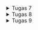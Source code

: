 <details>
<summary> 
Tugas 7
</summary>

<br>

# Tugas 7 PBP 2023
## A. Implementasi _Checklist_
### Pembuatan Proyek Program Flutter
1. Saya membuat direktori proyek baru dengan,
    ```
    flutter create <nama_aplikasi>
    ```

2. Setelah itu saya melakukan pengecekan untuk memastikan program Flutter dapat berjalan dengan,
    ```
    flutter config --enable-web
    flutter run -d chrome
    ```

3. Selanjutnya saya melakukan inisialisasi ke GitHub,
    ```
    git init
    git add .
    git commit -m "initialize"
    git branch -M main
    git remote add origin <tautan_repositori_GitHub>
    git push -u origin main
    ```

### Pembuatan Tiga Tombol Sederhana
1. Saya membuat `class` yang berisikan komponen tombol,
    ```
    class MyItem {
        final String name;
        final IconData icon;

        MyItem(this.name, this.icon);
    }
    ```

2. Setelah itu saya menambahkan informasi mengenai tombol-tombol yang akan dibuat,
    ```
    final List<MyItem> items = [
        MyItem("Lihat Produk", Icons.checklist),
        MyItem("Tambah Produk", Icons.add_shopping_cart),
        MyItem("Logout", Icons.logout),
    ];
    ```

3. Selanjutnya saya menambahkan kode berikut di dalam `children: <Widget>`,
    ```
    GridView.count(
                // Container untuk tombol.
                primary: true,
                padding: const EdgeInsets.all(20),
                crossAxisSpacing: 10,
                mainAxisSpacing: 10,
                crossAxisCount: 3,
                shrinkWrap: true,
                children: items.map((MyItem item) {
                  // Iterasi untuk setiap item
                  return ItemCard(item);
                }).toList(),
              ),
    ```

### Pembuatan `Snackbar`
1. Saya menambahkan kode berikut pada bagian `Widget build` di dalam `return Material()`,
    ```
        child: InkWell(
            // Area responsive terhadap sentuhan
            onTap: () {
                // Memunculkan SnackBar ketika diklik
                ScaffoldMessenger.of(context)
                    ..hideCurrentSnackBar()
                    ..showSnackBar(SnackBar(
                        content: Text("Kamu telah menekan tombol ${item.name}!")));
            },
        ),

    ```

## B. Pertanyaan
#### Perbedaan _Stateless_ dan _Stateful Widget_
_Stateless widget_ merupakan _widget_ statis yang berarti _widget_ tersebut tidak berubah atau dapat dikatakan tidak akan ada perubahan tampilan pada _output_ jika proses pengeluaran _output_ tidak dihentikan dan kode _output_ tidak dimodifikasi. Sementara itu, _stateful widget_ merupakan _widget_ dinamis yang dapat merubah tampilannya sesuai respons dari _events_ yang dipicu baik dari interaksi _user_ maupun adanya variabel atau nilai baru yang didapat.

#### _Widgets_
| No. | Widget | Fungsi |
|:--- |:---:|:---:|
| 1. |`Scaffold`|Mengimplementasi desain dasar material sebagai struktur awal tata letak visual|
| 2. |`AppBar`|Kontainer yang menampilkan konten beserta fiturnya pada bagian atas|
| 3. | `Text`|Menampilkan teks|
| 4. | `Column`|Menampilkan _children_ secara vertikal| 
| 5. | `SingleChildScrollView`|_Widget wrapper_ yang dapat dilakukan _scroll_|
| 6. | `Icon`|Material untuk menampilkan ikon tertentu|
| 7. | `Padding`|_Widget_ untuk mengatur posisi bagian dalam dari _children_-nya|
| 8. | `GridView`|Menampilkan _list_ komponen dalam bentuk _array_ secara horizontal atau vertikal|
| 9. | `Container`|Sebagai kontainer untuk beberapa komponen yang memiliki ciri yang serupa|
| 10.| `Center`|Pengaturan posisi di tengah dengan _child_-nya sendiri|
| 11.| `Theme`|Pengaturan awal untuk tema aplikasi|

## C. Bonus
Saya menambahkan atribut `color` untuk setiap tombol sehingga apabila tombol telah diiterasi, tombol akan memiliki warnanya masing-masing.

1. Penambahan atribut `color`
    ```
    class Feature {
        final String name;
        final IconData icon;
        final MaterialColor color;

        Feature(this.name, this.icon, this.color);
    }
    ```

2. Inisialisasi warna
    ```
    final List<Feature> items = [
        Feature("Lihat Item", Icons.checklist, Colors.blue),
        Feature("Tambah Item", Icons.add_shopping_cart, Colors.green),
        Feature("Logout", Icons.logout, Colors.red),
    ];
    ```

3. Pemanggilan warna
    ```
    class FeatureCard extends StatelessWidget {
        final Feature item;

        const FeatureCard(this.item, {super.key}); // Constructor

        @override
        Widget build(BuildContext context) {
            return Material(
            color: item.color,

            ...

            );
        }
    }
    ```
</details>

<details>
<summary> 
Tugas 8
</summary>

<br>

# Tugas 8 PBP 2023
## A. Implementasi _Checklist_
### Pembuatan Halaman Formulir
1. Saya membuat berkas baru pada direktori `lib` dengan nama `itemlist_form.dart` dan menambahkan kode berikut agar `ItemFormPage` dapat memiliki _state_ yang dinamis,

    ```
    class ItemFormPage extends StatefulWidget {
        const ItemFormPage({super.key});

        @override
        State<ItemFormPage> createState() => _ItemFormPageState();
    }
    ```

2. Setelah itu saya membuat `class` yang meng-_extends state_ `ItemFormPage`, 
    ```
    class _ItemFormPageState extends State<ItemFormPage> {
        final _formKey = GlobalKey<FormState>();
        String _name = "";
        int _amount = 0;
        String _description = "";

        ...
    }
    ```
    - `_formkey` berguna sebagai variabel yang berfungsi sebagai _handler form state_, validasi formulir, dan penyimpanan formulir.
    - `_name`, `_amount`, dan `_description` berfungsi sebagai variabel yang menyimpan input dari masing-masing _field_.

3. Selanjutnya saya membuat _widget_ `Scaffold` sebagai pondasi `ItemFormPage` di bawah inisialisasi variabel `_description`,

    ```
    ...
    @override
    Widget build(BuildContext context) {
        return Scaffold(
            appBar: AppBar(
                title: const Center(
                    child: Text(
                        'Item Form',
                    ),
                ),
                backgroundColor: Colors.indigo,
                foregroundColor: Colors.white,
            ),
            drawer: const LeftDrawer(),
            ...
        );
    }
    ```
    - `AppBar` berguna sebagai komponen bagian atas di suatu halaman atau _screen_.
    - `drawer` berguna untuk menambahkan _drawer_ sebagai navigasi aplikasi yang akan dibuat nantinya.

4. Setelah itu, saya membuat _widget_ `body` berupa `Form` tepat setelah `drawer` dengan kode berikut,

    ```
    body: Form(
        key: _formKey,
        child: SingleChildScrollView(
          child: Column(
            crossAxisAlignment: CrossAxisAlignment.start,
            children: [],
          ),
        ),
    ),
    ```
    - Atribut `key` akan berfungsi sebagai _handler_ dari _form state_, validasi _form_, dan penyimpanan _form_.
    - _Widget_ `SingleChildScrollView` berfungsi untuk membuat _child_ _widget_ di dalamnya agar dapat di-_scroll_.
    - `crossAxisAlignment` berguna untuk mengatur _alignment_ `children` dari `Column`.

5. Selanjutnya saya isi `children` dengan beberapa komponen yang akan ada di _form_,

    ```
    Padding(
        padding: const EdgeInsets.all(8.0),
        child: TextFormField(
            decoration: InputDecoration(
                hintText: "Item Name",
                labelText: "Item Name",
                border: OutlineInputBorder(
                    borderRadius: BorderRadius.circular(5.0),
                ),
            ),
            onChanged: (String? value) {
                setState(() {
                    _name = value!;
                });
            },
            validator: (String? value) {
                if (value == null || value.isEmpty) {
                    return "Name cannot be empty!";
                }
                return null;
            },
        ),
    ),

    // ... Komponen `Padding` lainnya ...

    Align(
        alignment: Alignment.bottomCenter,
        child: Padding(
            padding: const EdgeInsets.all(8.0),
            child: ElevatedButton(
                style: ButtonStyle(
                    backgroundColor: MaterialStateProperty.all(Colors.indigo),
                ),
                onPressed: () {
                    if (_formKey.currentState!.validate()) {
                        // ... Kode untuk memunculkan notifikasi ...
                        _formKey.currentState!.reset();
                    }
                },
                child: const Text(
                    "Save",
                    style: TextStyle(color: Colors.white),
                ),
            ),
        ),
    ),
    ```
    - Kode untuk memunculkan notifikasi dapat dilihat pada bagian [ini](#pembuatan-notifikasi-penambahan-barang)
    - `padding` berguna sebagai pengatur jarak komponen dari sisi dalam.
    - `TextFormField` kolom untuk melakukan _input_ formulir.
    - `onChanged` akan dijalankan setiap ada perubahan isi `TextFormField`.
    - `validator` berguna sebagai validasi isi `TextFormField` dan mengembalikan `String` jika terdapat _error_.
    - `?` menandakan variabel boleh berisi `String` atau `null`.
    - `!` menandakan variabel tersebut dijamin tidak akan berisi `null`.


### Pembuatan Akses ke Halaman Formulir
1. Pada berkas `menu.dart`, khususnya di bagian fungsi `onTap`, saya menambahkan kode berikut,

    ```
    ...

    if (item.name == "Add Item") {
        Navigator.push(
            context,
            MaterialPageRoute(
                builder: (context) => ItemFormPage(),
            ));
    }

    ...
    ```
    > _Widget_ `Navigator` berguna untuk melakukan perpindahan halaman pada aplikasi. 

### Pembuatan Notifikasi Penambahan Barang
1. Berikut kode untuk membuat notifikasi bahwa barang berhasil disimpan,

    ```
    showDialog(
        context: context,
        builder: (context) {
            return AlertDialog(
                title: const Text('Item saved'),
                content: SingleChildScrollView(
                    child: Column(
                        crossAxisAlignment: CrossAxisAlignment.start,
                        children: [
                            Text('Name: $_name'),
                            Text('Amount: $_amount'),
                            Text('Description: $_description'),
                        ],
                    ),
                ),
                actions: [
                    TextButton(
                        child: const Text('OK'),
                        onPressed: () {
                            Navigator.pop(context);
                            Item currItem =
                                Item(_name, _amount, _description);
                            itemList.add(currItem);
                        },
                    ),
                ],
            );
        },
    );
    ```
    > `showDialog` memunculkan notifikasi seperti _pop up message_ jika penambahan menggunakan formulir berhasil.

### Pembuatan _Drawer_ Aplikasi
1. Pertama, saya membuat `DrawerHeader` sebagai komponen atas _drawer_,

    ```
    class LeftDrawer extends StatelessWidget {
    const LeftDrawer({super.key});

        @override
        Widget build(BuildContext context) {
            return Drawer(
                child: ListView(
                    children: [
                        const DrawerHeader(
                            decoration: BoxDecoration(
                            color: Colors.indigo,
                            ),
                            child: Column(
                                children: [
                                    Text(
                                        'My Inventory',
                                        textAlign: TextAlign.center,
                                        style: TextStyle(
                                            fontSize: 30,
                                            fontWeight: FontWeight.bold,
                                            color: Colors.white,
                                        ),
                                    ),
                                    Padding(padding: EdgeInsets.all(10)),
                                    Text(
                                        "Note all of your items here!",
                                        textAlign: TextAlign.center,
                                        style: TextStyle(
                                            fontSize: 15,
                                            fontWeight: FontWeight.normal,
                                            color: Colors.white,
                                        ),
                                    ),
                                ],
                            ),
                        ),
                        // bagian routing ke halaman lain
                    ],
                ),
            );
        }
    }
    ```

2. Kedua, saya membuat 'bagian routing ke halaman lain' dengan beberapa komponen `ListTile` sebagai kumpulan akses halaman pada aplikasi,

    ```
    ...

    ListTile(
        leading: const Icon(Icons.home_outlined),
        title: const Text('Home'),
        // Bagian redirection ke MyHomePage
        onTap: () {
            Navigator.pushReplacement(
                context,
                MaterialPageRoute(
                    builder: (context) => MyHomePage(),
                ));
        },
    ),

    // ... Komponen `ListTile` lainnya ...
    ```


## B. Pertanyaan
#### Perbedaan `Navigator.push()` dan `Navigator.pushReplacement()`
Perbedaan kedua _method_ tersebut terletak pada apa yang dilakukan kepada _route_ yang berada pada atas _stack_. `Navigator.push()` akan menambahkan _route_ baru diatas _route_ yang sudah ada pada atas _stack_. Sementara itu, `Navigator.pushReplacement()` menggantikan _route_ yang sudah ada pada atas _stack_ dengan _route_ baru tersebut.

<br>

Metode `Navigator.push()` digunakan jika kita ingin membiarkan pengguna kembali ke layar sebelumnya dengan menekan tombol _back_ di perangkat. Misalnya, ketika kita ingin menunjukkan halaman _detail_ dan memberi pengguna kemampuan untuk kembali ke halaman utama. Sementara itu, metode `Navigator.pushReplacement()` digunakan jika kita ingin menggantikan layar saat ini dengan layar baru dan tidak ingin pengguna dapat kembali ke layar sebelumnya. Misalnya, setelah pengguna melakukan _login_.

#### Macam-Macam _Layout Widget_ pada Flutter
| Nama _Widget_| Konteks Penggunaan|
|:---|:---|
|`Container`| Mengatur konten dalam kotak, menetapkan dekorasi, _margin_, _padding_, dan _constraints_. `Container` digunakan sebagai wadah umum untuk _widget_ lainnya.|
|`Row` dan `Column`| Mengatur _widget_ secara horizontal (`Row`) atau vertikal (`Column`). _Widget_ ini berguna untuk menyusun _widget_ secara berurutan.|
|`ListView`| Menampilkan daftar _widget_ dalam bentuk _list_. _Widget_ ini Mendukung daftar yang panjang atau tak terbatas.|
|`Expanded`| Memperluas (`Expanded`) atau menyesuaikan (`Flexible`) ruang yang tersedia dalam _widget parent_, digunakan dalam `Row` atau `Column`.|
|`Stack` dan `Positioned`| Menumpuk _widget_ di atas satu sama lain sehingga dapat memberikan kontrol penempatan _widget_.  |
|`SizedBox`| Menetapkan dimensi tetap pada _widget_, memberikan jarak atau spasi di antara _widget_.|
|`Card`| Menampilkan konten dalam kartu, cocok untuk menampilkan informasi yang spesifik dan rinci.|
|`GridView`| Menyusun _widget_ dalam bentuk _grid_, mendukung penempatan _widget_ dalam baris dan kolom.|
|`Wrap`| Menyusun _widget_ dalam baris atau kolom, membalikkan baris jika perlu. _Widget_ ini Berguna untuk mengelola ukuran _widget_ yang bervariasi.|

#### Elemen Input pada Formulir
Elemen input yang saya gunakan dalam tugas kali ini adalah `name` sebagai nama barang dengan tipe `String`, `amount` sebagai jumlah barang yang ada dengan tipe `Integer`, dan `description` sebagai deskripsi rinci dari barang dengan tipe `String`. Saya memilih ketiga elemen tersebut karena elemen-elemen tersebut merupakan `field` dasar yang dapat mencakup informasi-informasi pokok dari setiap barang sehingga cukup mudah dan fleksibel dalam pengembangannya. 

#### Penerapan _Clean Architecture_ pada Aplikasi Flutter
_Clean Architecture_ merupakan salah satu pendekatan dalam pengembangan aplikasi dengan melakukan pemisahan komponen dengan kriteria atau tugas-tugas tertentu untuk membuat struktur yang teratur dan mudah baik dalam pengelolaan maupun pengujian. Dalam tugas Flutter kali ini, saya menerapkan _clean architecture_ yang sederhana agar struktur aplikasi dapat terorganisir dengan baik.

<br>

|_File_|Penggunaan|Lokasi|
|:---:|:---:|:---:|
|`left_drawer.dart`, `feature_card.dart`|Berisi _widgets_ untuk mengakses halaman lain dalam aplikasi|`package:bmo_inventory/widgets/`|
|`item_page.dart`, `itemlist_form.dart`, `menu.dart`|_Pages_ dalam aplikasi yang dapat diakses oleh pengguna|`package:bmo_inventory/screens/`|
|`main.dart`|Berisi fungsi untuk menjalankan program keseluruhan|`package:bmo_inventory/`|

## C. Bonus
- [x] Membuat `class` model `Item` untuk meyimpan data _input form_.
- [x] Membuat halaman baru, yaitu `item_page.dart` yang akan menampilkan seluruh daftar barang yang sudah berhasil ditambahkan.
- [x] Membuat tombol baru pada _drawer_ dan _homepage_ yang akan mengarahkan pengguna untuk mengakses halaman Item List.

</details>

<details>
<summary> 
Tugas 9
</summary>

<br>

# Tugas 9 PBP 2023
## A. Implementasi _Checklist_
### _Deployment_ Proyek Tugas Django
![image](https://github.com/FBimo/bmo-inventory-mobile/assets/119420957/80301424-89e5-4d1b-af33-3842a82da921)

### Pembuatan Halaman _Login_
- [x] Saya membuat file baru pada folder `screens` dengan nama `login.dart`.
- [x] Saya mengintegrasikan sistem autentikasi terlebih dahulu dengan Django agar halaman _login_ dapat bekerja. _Checklist_ pengintegrasian dapat dilihat di [sini.](#pengintegrasian-sistem-autentikasi-django)
- [x] Pada bagian `MaterialApp(...)` pada `main.dart`, saya mengubah `home: MyHomePpage()` menjadi `home: LoginPage()` agar ketika pengguna menggunakan aplikasi, pengguna harus mengautentikasi dirinya terlebih dahulu.

### Pengintegrasian Sistem Autentikasi Django
- [x] Saya membuat `django-app` yang bernama `authentication`. _File_ ini digunakan untuk mengatur keperluan autentikasi Flutter-Django.
- [x] Saya menambahkan juga _app_ yang baru saja dibuat ke `INSTALLED_APPS` pada _main project_ `settings.py`.
- [x] Saya mengunduh `django-cors-headers`, menambahkannya pada `INSTALLED_APPS` _main project_ `settings.py`, dan menambahkan `corsheaders.middleware.CorsMiddleware` di `settings.py` yang sama pada bagian `MIDDLEWARE`.
- [x] Saya juga menambahkan beberapa variabel yang dibutuhkan di `settings.py` yang sama.
- [x] Saya membuat metode _view_ pada `authentication/views.py` dan tidak lupa untuk menambahkannya _routing_-nya pada `authentication/urls.py` dan `marpellus_cenep/urls.py`.
- [x] Pada aplikasi Flutter, saya mengunduh beberapa modul yang dibutuhkan untuk pengintegrasian, seperti `provider` dan `pbp_django_auth`.
- [x] Saya memodifikasi _root widget_ untuk menyediakan `CookieRequest` _library_ ke seluruh _child widgets_ menggunakan `Provider`.
- [x] Saya membuat halaman _login_ sebagai autentikasi pengguna aplikasi, rinciannya dapat dilihat di [sini.](#pembuatan-halaman-login).

### Pembuatan Model Kustom
- [x] Untuk membuat model kustom, saya menggunakan struktur data JSON yang sudah pernah dibuat pada aplikasi _web_.
- [x] Contoh dari JSON _data_ yang ada akan disalin pada situs Quicktype.
- [x] Kode yang di-_generate_ oleh Quicktype akan disalin lalu dipindahkan ke `lib/models/card.dart`.

### Pembuatan Halaman yang Berisi Daftar Seluruh _Item_
- [x] Agar dapat melakukan pengambilan data melalui internet, saya mengunduh modul `http` dan menambahkan kode _permission_ pada _file_ `android/app/src/main/AndroidManifest.xml`.
- [x] Saya menambahkan _file_ `list_card.dart` pada `lib/screens` sebagai halaman untuk melihat seluruh daftar produk yang telah ditambahkan.
- [x] Pada _file_ `list_card.dart`, saya menambahkan kode untuk melakukan pengambilan data JSON dan mengubahnya menjadi _object Product_ serta mengembalikannya dalam bentuk _list_ sehingga nantinya dapat diiterasikan.

### Pembuatan Halaman Rincian untuk Seluruh Daftar Produk
- [x] Dalam pembuatannya, saya menambahkan _widget_ `ElevatedButton()` yang dilengkapi dengan fungsi `onPressed: ()` dan `showDialog()` untuk menampilkan atribut-atribut dari produk.
- [x] Saya juga menambahkan tombol untuk kembali lagi ke daftar lengkap produk

## B. Pertanyaan
#### Pengambilan Data JSON Tanpa Pembuatan Model
Hal ini tentu sangat mungkin dilakukan dan cukup fleksibel karena kita tidak perlu membuat model terlebih dahulu, namun cukup rentan akan beberapa hal, seperti kesalahan tipe data, kode menjadi kurang terbaca atau sulit dimengerti, dan performanya pun ikut menurun karena menggunakan deserialisasi dinamis yang cukup memakan lebih banyak sumber daya jika dibandingkan denagan adanya model yang sudah didefinisikan terlebih dahulu.

#### Fungsi dari `CookieRequest`
`CookieRequest` merupakan kelas yang digunakan untuk mengelola permintaan yang melibatkan manipulasi atau pengelolaan _cookie_ di level aplikasi. Biasanya `CookieRequest` perlu untuk dibagikan ke semua komponen aplikasi agar menjaga konsisten pengelolaan _cookie_, efisiensi memori, dan keperluan untuk _maintenance_ kode. 

#### Mekanisme Pengambilan Data dari JSON
- Menggunakan _package_ seperti http untuk membuat permintaan HTTP ke server atau API yang menyediakan data JSON.
- Melakukan permintaan `GET` atau `POST` untuk mendapatkan data JSON.
- Mengurai data JSON ke dalam struktur data yang sesuai dengan menggunakan fungsi `json.decode()`.
- Menggunakan model Dart untuk menyimpan data yang diurai dari JSON.
- Menggunakan _widget_ seperti `ListView` atau `GridView` untuk menampilkan data yang telah diurai ke dalam tampilan yang sesuai.
- Menggunakan _widget_ `FutureBuilder` untuk menampilkan data yang diperoleh dari permintaan HTTP secara asinkron.

#### Mekanisme Autentikasi dari _Input_ Data Akun pada Flutter ke Django
- Mengimplementasikan _form_ di Flutter untuk mengambil informasi _login_ seperti _username_ dan _password_ dari pengguna.
- Menggunakan _package_ http untuk membuat permintaan HTTP dari Flutter ke Django.
- Mengirimkan data _login_ yang sudah dimasukkan oleh pengguna ke _endpoint_ autentikasi yang telah di Django.
- Validasi data yang diterima dari permintaan dan mencocokkan dengan data yang ada di sistem autentikasi.
- Jika autentikasi berhasil, akan ada token akses atau sesi yang dikirim kembali ke Flutter sebagai konfirmasi keberhasilan autentikasi
- Jika autentikasi berhasil, tampilkan menu atau halaman yang sesuai kepada pengguna.

#### Macam-Macam _Widget_ yang Digunakan pada Tugas 9

| Nama _Widget_         | Fungsi                                                                                                 |
|---------------------|--------------------------------------------------------------------------------------------------------|
| `Scaffold`          | Memberikan kerangka dasar untuk tata letak halaman termasuk `appBar`, `drawer`, dan `body`.|
| `AppBar`            | Menampilkan judul halaman dan berbagai aksi yang terkait dengan halaman.|
| `Drawer`            | Menyediakan navigasi samping yang dapat diakses oleh pengguna untuk navigasi ke bagian lain aplikasi.|
| `FutureBuilder`     | Mengelola `state` _Future_ dan membangun UI berdasarkan hasil dari `future`.|
| `ListView.builder`  | Menampilkan daftar _item_ yang bisa digulirkan secara dinamis dengan memanfaatkan `builder` untuk efisiensi. |
| `Container`         | _Widget_ pembungkus yang memungkinkan _styling_ seperti `border`, `padding`, dan lainnya.|
| `Text`              | Menampilkan teks dengan gaya tertentu.|
| `Align`             | Menyusun `widget-child` dalam kontainer secara tepat sesuai posisi yang diinginkan.|
| `Padding`           | Menambahkan `padding` di sekeliling `widget-child`.|
| `ElevatedButton`    | Tombol dengan gaya yang lebih menonjol, biasanya digunakan untuk aksi atau interaksi pengguna.|
| `AlertDialog`       | Menampilkan dialog dengan pesan dan aksi tertentu.|
| `TextButton`        | Tombol yang menampilkan teks tanpa latar belakang, biasanya digunakan untuk aksi sederhana.|
| `Column`            | Mengatur anak-anaknya dalam kolom secara vertikal.|
| `SingleChildScrollView` | Memungkinkan konten di dalamnya digulir tanpa membatasi tinggi kontennya.|
| `SnackBar`               | Menampilkan pesan notifikasi yang muncul sementara di bagian bawah layar setelah _login_ berhasil.|
| `showDialog`             | Menampilkan dialog untuk pesan kesalahan saat _login_ gagal.|
| `AlertDialog`            | Menampilkan dialog dengan pesan error jika _login_ gagal.|
| `TextButton`             | Tombol dalam dialog untuk menutup dialog error saat _login_ gagal.|
| `TextEditingController`   | Mengendalikan _input field_ untuk _username_ dan _password_.|
| `Provider`               | Memungkinkan akses ke `CookieRequest` yang digunakan untuk melakukan permintaan HTTP ke server untuk _login_.|

</details>
